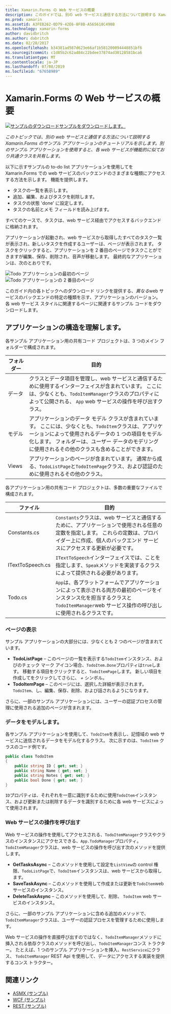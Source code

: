 ```yaml
---
title: Xamarin.Forms の Web サービスの概要
description: このガイドでは、別の web サービスと通信する方法について説明する Xamarin.Forms のサンプル アプリケーションのチュートリアルを提供します。 別のサンプル アプリケーションを使用すると、各 web サービスが機能的に似ており共通クラスを共有します。
ms.prod: xamarin
ms.assetid: A3FEB262-0D79-42E6-8F8B-A565618C490B
ms.technology: xamarin-forms
author: davidbritch
ms.author: dabritch
ms.date: 02/28/2017
ms.openlocfilehash: b34381ad587d623e66af1b581200094448851bf6
ms.sourcegitcommit: c1d85b2c62ad84c22bdee37874ad30128581bca6
ms.translationtype: MT
ms.contentlocale: ja-JP
ms.lasthandoff: 07/08/2019
ms.locfileid: "67658989"
---
```

# <a name="xamarinforms-web-services-introduction"></a>Xamarin.Forms の Web サービスの概要

[![サンプルのダウンロード](~/media/shared/download.png)サンプルをダウンロードします。](https://developer.xamarin.com/samples/xamarin-forms/WebServices/TodoREST)

_このトピックでは、別の web サービスと通信する方法について説明する Xamarin.Forms のサンプル アプリケーションのチュートリアルを示します。別のサンプル アプリケーションを使用すると、各 web サービスが機能的に似ており共通クラスを共有します。_

以下に示すサンプルの to-do list アプリケーションを使用してを Xamarin.Forms での web サービスのバックエンドのさまざまな種類にアクセスする方法を示します。 機能を提供します。

- タスクの一覧を表示します。
- 追加、編集、およびタスクを削除します。
- タスクの状態 'done' に設定します。
- タスクの名前とメモ フィールドを読み上げます。

すべてのケースで、タスクは、web サービス経由でアクセスするバックエンドに格納されます。

アプリケーションが起動され、web サービスから取得したすべてのタスク一覧が表示され、新しいタスクを作成するユーザーは、ページが表示されます。 タスクをクリックすると、アプリケーションを 2 番目のページでタスクことができますが編集、保存、削除され、音声が移動します。 最終的なアプリケーションは、次のとおりです。

![](introduction-images/app-example-1.png "Todo アプリケーションの最初のページ")
![](introduction-images/app-example-2.png "Todo アプリケーションの 2 番目のページ")

このガイド内の各トピックへのダウンロード リンクを提供する、*異なる*web サービスのバックエンドの特定の種類を示す、アプリケーションのバージョン。 各 web サービス スタイルに関連するページに関連するサンプル コードをダウンロードします。

## <a name="understand-the-application-anatomy"></a>アプリケーションの構造を理解します。

各サンプル アプリケーション用の共有コード プロジェクトは、3 つのメイン フォルダーで構成されます。

|フォルダー|目的|
|--- |--- |
|データ|クラスとデータ項目を管理し、web サービスと通信するために使用するインターフェイスが含まれています。 ここには、少なくとも、`TodoItemManager`クラスのプロパティによって公開される、 `App` web サービスの操作を呼び出すクラス。|
|モデル|アプリケーションのデータ モデル クラスが含まれています。 ここには、少なくとも、`TodoItem`クラスは、アプリケーションによって使用されるデータの 1 つの項目をモデル化します。 フォルダーは、ユーザー データのモデリングに使用されるその他のクラスも含めることができます。|
|Views|アプリケーションのページが含まれています。 通常から成る、`TodoListPage`と`TodoItemPage`クラス、および認証のために使用されるその他のクラス。|

各アプリケーション用の共有コード プロジェクトは、多数の重要なファイルで構成されます。

|ファイル|目的|
|--- |--- |
|Constants.cs|`Constants`クラスは、web サービスと通信するために、アプリケーションで使用される任意の定数を指定します。 これらの定数は、プロバイダー上に作成、個人のバックエンド サービスにアクセスする更新が必要です。|
|ITextToSpeech.cs|`ITextToSpeech`インターフェイスでは、ことを指定します、`Speak`メソッドを実装するクラスによって提供される必要があります。|
|Todo.cs|`App`は、各プラットフォームでアプリケーションによって表示される両方の最初のページをインスタンス化を担当するクラスと`TodoItemManager`web サービス操作の呼び出しに使用されるクラスです。|

### <a name="view-pages"></a>ページの表示

サンプル アプリケーションの大部分には、少なくとも 2 つのページが含まれています。

- **TodoListPage** – このページの一覧を表示する`TodoItem`インスタンス、およびのチェック マーク アイコン場合、`TodoItem.Done`プロパティは`true`します。 移動する項目をクリックすると、`TodoItemPage`します。 新しい項目を作成してをクリックしてさらに、 *+* シンボル。
- **TodoItemPage** – このページには、選択した詳細が表示されます。 `TodoItem`、し、編集、保存、削除、および話されるようになります。

さらに、一部のサンプル アプリケーションには、ユーザーの認証プロセスの管理に使用される追加のページが含まれます。

### <a name="model-the-data"></a>データをモデルします。

各サンプル アプリケーションを使用して、`TodoItem`を表示し、記憶域の web サービスに送信されるデータをモデル化するクラス。 次に示すのは、`TodoItem` クラスのコード例です。

```csharp
public class TodoItem
{
    public string ID { get; set; }
    public string Name { get; set; }
    public string Notes { get; set; }
    public bool Done { get; set; }
}
```

`ID`プロパティは、それぞれを一意に識別するために使用`TodoItem`インスタンス、および更新または削除するデータを識別するために各 web サービスによって使用されます。

### <a name="invoke-web-service-operations"></a>Web サービスの操作を呼び出す

Web サービスの操作を使用してアクセスされる、`TodoItemManager`クラスやクラスのインスタンスにアクセスできる、`App.TodoManager`プロパティ。 `TodoItemManager`クラスは、web サービスの操作を呼び出す次のメソッドを提供します。

- **GetTasksAsync** – このメソッドを使用して設定を`ListView`の control 権限、`TodoListPage`で、`TodoItem`インスタンスは、web サービスから取得します。
- **SaveTaskAsync** – このメソッドを使用して作成または更新を`TodoItem`web サービスのインスタンス。
- **DeleteTaskAsync** – このメソッドを使用して、削除、 `TodoItem` web サービスのインスタンス。

さらに、一部のサンプル アプリケーションに含める追加のメソッドで、`TodoItemManager`クラスは、ユーザーの認証プロセスを管理するために使用します。

Web サービスの操作を直接呼び出すのではなく、`TodoItemManager`メソッドに挿入される依存クラスのメソッドを呼び出し、`TodoItemManager`コンス トラクター。 たとえば、1 つのサンプル アプリケーションを挿入、`RestService`にクラス、 `TodoItemManager` REST Api を使用して、データにアクセスする実装を提供するコンス トラクター。

## <a name="related-links"></a>関連リンク

- [ASMX (サンプル)](https://developer.xamarin.com/samples/xamarin-forms/WebServices/TodoASMX)
- [WCF (サンプル)](https://developer.xamarin.com/samples/xamarin-forms/WebServices/TodoWCF)
- [REST (サンプル)](https://developer.xamarin.com/samples/xamarin-forms/WebServices/TodoREST)
